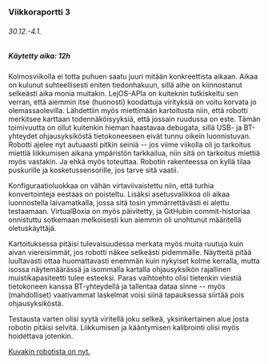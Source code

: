 ### Viikkoraportti 3
###### 30.12.-4.1.
##### Käytetty aika: 12h

Kolmosviikolla ei totta puhuen saatu juuri mitään konkreettista aikaan. Aikaa on kulunut suhteellisesti eniten tiedonhakuun, sillä aihe on kiinnostanut selkeästi aika monia muitakin. LejOS-APIa on kuiteknin tutkiskeltu sen verran, että aiemmin itse (huonosti) koodattuja virityksiä on voitu korvata jo olemassaolevilla. Lähdettiin myös miettimään kartoitusta niin, että robotti merkitsee karttaan todennäköisyyksiä, että jossain ruudussa on este. Tämän toimivuutta on ollut kuitenkin hieman haastavaa debugata, sillä USB- ja BT-yhteydet ohjausyksiköstä tietokoneeseen eivät tunnu oikein luonnistuvan. Robotti ajelee nyt autuaasti pitkin seiniä -- jos viime viikolla oli jo tarkoitus miettiä liikkumisen aikana ympäristön tarkkailua, niin sitä on tarkoitus miettiä myös vastakin. Ja ehkä myös toteuttaa. Robotin rakenteessa on kyllä tilaa puskurille ja kosketussensorille, jos tarve sitä vaatii.

Konfiguraatioluokkaa on vähän virtaviivaistettu niin, että turhia konvertointeja eestaas on poisteltu. Lisäksi asetusvalikkoa oli aikaa luonnostella laivamatkalla, jossa sitä tosin ymmärrettävästi ei alettu testaamaan.  VirtualBoxia on myös päivitetty, ja GitHubin commit-historiaa onnistuttu sotkemaan melkoisesti kun aiemmin oli unohtunut määritellä oletuskäyttäjä.

Kartoituksessa pitäisi tulevaisuudessa merkata myös muita ruutuja kuin aivan viereisimmät, jos robotti näkee selkeästi pidemmälle. Näytteitä pitää luultavasti ottaa huomattavasti enemmän kuin nykyiset kolme kerralla, mutta isossa näytemäärässä ja isommalla kartalla ohjausyksikön rajallinen muistikapasiteetti tulee esteeksi. Paras vaihtoehto olisi tietenkin viestiä tietokoneen kanssa BT-yhteydellä ja tallentaa dataa sinne -- myös (mahdolliset) vaativammat laskelmat voisi siinä tapauksessa siirtää pois ohjausyksiköstä.

Testausta varten olisi syytä viritellä joku selkeä, yksinkertainen alue josta robotin pitäisi selvitä. Liikkumisen ja kääntymisen kalibrointi olisi myös hoidettava jotenkin. 

[Kuvakin robotista on nyt.](robo.jpg)
